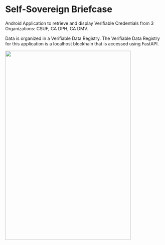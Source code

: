 # Self-Sovereign Briefcase

Android Application to retrieve and display Verifiable Credentials from 3 Organizations: CSUF, CA DPH, CA DMV.

Data is organized in a Verifiable Data Registry. 
The Verifiable Data Registry for this application is a localhost blockhain that is accessed using FastAPI.

<img src="briefcase.gif" width=400 height=600><br>


